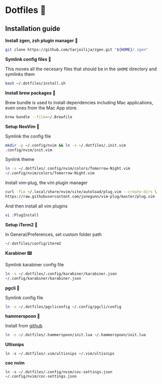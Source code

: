 # Dotfiles 🎈

## Installation guide

**Install zgen, zsh plugin manager 🔌**

```bash
git clone https://github.com/tarjoilija/zgen.git "${HOME}/.zgen"
```

**Symlink config files 🔗**

This moves all the necesary files that should be in the `$HOME` directory and symlinks them

```bash
bash ~/.dotfiles/install.sh
```

**Install brew packages 🍺**

Brew bundle is used to install dependencies including Mac applications, even
ones from the Mac App store.

```bash
brew bundle --file=~/.Brewfile
```

**Setup NeoVim 💊**

Symlink the config file

```bash
mkdir -p ~/.config/nvim && ln -s ~/.dotfiles/.init.vim
.config/nvim/init.vim
```

Synlink theme

```bash
ln -s ~/.dotfiles/.config/nvim/colors/Tomorrow-Night.vim
~/.config/nvim/colors/Tomorrow-Night.vim
```

Install vim-plug, the vim plugin manager

```bash
curl -fLo ~/.local/share/nvim/site/autoload/plug.vim --create-dirs \
https://raw.githubusercontent.com/junegunn/vim-plug/master/plug.vim
```

And then install all vim plugins
```bash
vi :PlugInstall
```

**Setup iTerm2 👾**

In General/Preferences, set custom folder path
```
~/.dotfiles/config/iterm2
```

**Karabiner ⌨️**

Symlink karabiner config file

```bash
ln -s ~/.dotfiles/.config/karabiner/karabiner.json
~/.config/karabiner/karabiner.json
```

**pgcli 🐘**

Symlink config file

```bash
ln -s ~/.dotfiles/pgcliconfig ~/.config/pgcli/config
```

**hammerspoon 🥄**

Install from [github](https://github.com/Hammerspoon/hammerspoon)

```bash
ln -s ~/.dotfiles/.hammerspoon/init.lua ~/.hammerspoon/init.lua
```
**Ultisnips**
```
ln -s ~/.dotfiles/.vim/ultisnips ~/.vim/ultisnips
```

**coc nvim**
```
ln -s ~/.dotfiles/.config/nvim/coc-settings.json
~/.config/nvim/coc-settings.json
```
